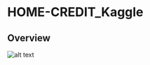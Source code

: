 # HOME-CREDIT_Kaggle

## Overview

![alt text](https://github.com/elsyifa/HOME-CREDIT_Kaggle/blob/master/Image/HomeCredit.png)
